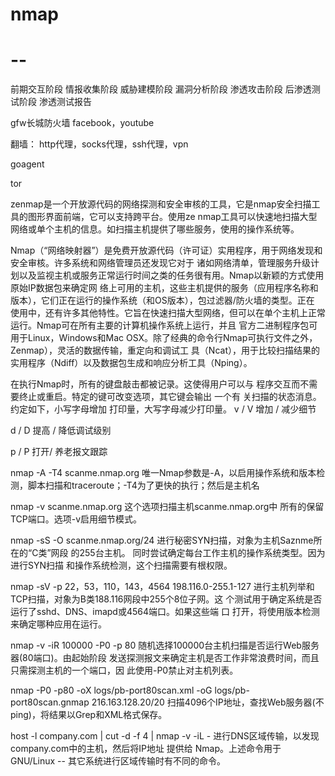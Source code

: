 # nmap
# --
前期交互阶段
情报收集阶段
威胁建模阶段
漏洞分析阶段
渗透攻击阶段
后渗透测试阶段
渗透测试报告


gfw长城防火墙
facebook，youtube

翻墙：
http代理，socks代理，ssh代理，vpn

goagent

tor


zenmap是一个开放源代码的网络探测和安全审核的工具，它是nmap安全扫描工具的图形界面前端，它可以支持跨平台。使用ze
nmap工具可以快速地扫描大型网络或单个主机的信息。如扫描主机提供了哪些服务，使用的操作系统等。

Nmap（“网络映射器”）是免费开放源代码（许可证）实用程序，用于网络发现和安全审核。许多系统和网络管理员还发现它对于
诸如网络清单，管理服务升级计划以及监视主机或服务正常运行时间之类的任务很有用。Nmap以新颖的方式使用原始IP数据包来确定网
络上可用的主机，这些主机提供的服务（应用程序名称和版本），它们正在运行的操作系统（和OS版本），包过滤器/防火墙的类型。正在
使用中，还有许多其他特性。它旨在快速扫描大型网络，但可以在单个主机上正常运行。Nmap可在所有主要的计算机操作系统上运行，并且
官方二进制程序包可用于Linux，Windows和Mac OSX。除了经典的命令行Nmap可执行文件之外，Zenmap），灵活的数据传输，重定向和调试工
具（Ncat），用于比较扫描结果的实用程序（Ndiff）以及数据包生成和响应分析工具（Nping）。

在执行Nmap时，所有的键盘敲击都被记录。这使得用户可以与 程序交互而不需要终止或重启。特定的键可改变选项，其它键会输出 一个有
关扫描的状态消息。约定如下，小写字母增加 打印量，大写字母减少打印量。
v / V
增加 / 减少细节

d / D
提高 / 降低调试级别

p / P
打开/ 养老报文跟踪

nmap -A -T4 scanme.nmap.org
唯一Nmap参数是-A，以启用操作系统和版本检测，脚本扫描和traceroute；-T4为了更快的执行；然后是主机名


nmap -v scanme.nmap.org
这个选项扫描主机scanme.nmap.org中 所有的保留TCP端口。选项-v启用细节模式。


nmap -sS -O scanme.nmap.org/24
进行秘密SYN扫描，对象为主机Saznme所在的“C类”网段 的255台主机。
同时尝试确定每台工作主机的操作系统类型。因为进行SYN扫描 和操作系统检测，这个扫描需要有根权限。


nmap -sV -p 22，53，110，143，4564 198.116.0-255.1-127
进行主机列举和TCP扫描，对象为B类188.116网段中255个8位子网。这 个测试用于确定系统是否运行了sshd、DNS、imapd或4564端口。如果这些端
口 打开，将使用版本检测来确定哪种应用在运行。


nmap -v -iR 100000 -P0 -p 80
随机选择100000台主机扫描是否运行Web服务器(80端口)。由起始阶段 发送探测报文来确定主机是否工作非常浪费时间，而且
只需探测主机的一个端口，因 此使用-P0禁止对主机列表。

nmap -P0 -p80 -oX logs/pb-port80scan.xml -oG logs/pb-port80scan.gnmap 216.163.128.20/20
扫描4096个IP地址，查找Web服务器(不ping)，将结果以Grep和XML格式保存。

host -l company.com | cut -d -f 4 | nmap -v -iL -
进行DNS区域传输，以发现company.com中的主机，然后将IP地址
提供给 Nmap。上述命令用于GNU/Linux -- 其它系统进行区域传输时有不同的命令。
